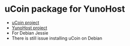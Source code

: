 # uCoin package for YunoHost

* [uCoin project](http://ucoin.io)
* [YunoHost project](https://yunohost.org/#/)
* For Debian Jessie
* There is still issue installing uCoin on Debian
